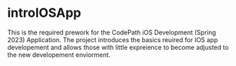 # introIOSApp
This is the required prework for the CodePath iOS Development (Spring 2023) Application. The project introduces the basics reuired for IOS app developement and allows those with little expreience to become adjusted to the new developement enviorment.
